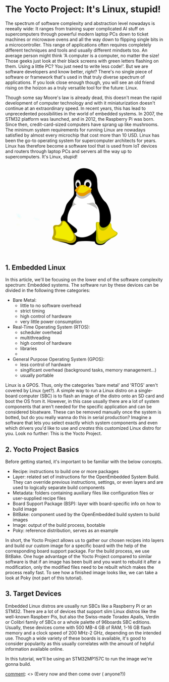 # The Yocto Project: It's Linux, stupid!

The spectrum of software complexity and abstraction level nowadays is reeeally wide: It ranges from training super complicated AI stuff on supercomputers through powerful modern laptop PCs down to ticket machines or microwave ovens and all the way down to flipping single bits in a microcontroller. This range of applications often requires completely different techniques and tools and usually different mindsets too. An average person might think 'A computer is a computer, no matter the size! Those geeks just look at their black screens with green letters flashing on them. Using a little PC? You just need to write less code!'. But we are software developers and know better, *right*? There's no single piece of software or framework that's used in that truly diverse spectrum of applications. If you look close enough though, you will see an old friend rising on the hoizon as a truly versatile tool for the future: Linux.

Though some say Moore's law is already dead, this doesn't mean the rapid development of computer technology and with it miniaturization doesn't continue at an extraordinary speed. In recent years, this has lead to unprecedented possibilities in the world of embedded systems. In 2007, the STM32 platform was launched, and in 2012, the Raspberry Pi was born. Since then, credit-card-sized computers have sprang up like mushrooms. The minimum system requirements for running Linux are nowadays satisfied by almost every microchip that cost more than 10 USD. Linux has been the go-to operating system for supercomputer architects for years. Linux has therefore become a software tool that is used from IoT devices and routers through laptop PCs and servers all the way up to supercomputers.
It's Linux, stupid!

![](/images/yocto-project/tux.png "Tux, the Linux penguin")

## 1. Embedded Linux

In this article, we'll be focusing on the lower end of the software complexity spectrum: Embedded systems. The software run by these devices can be divided in the following three categories:

* Bare Metal:
  - little to no software overhead
  - strict timing
  - high control of hardware
  - very little power consumption
* Real-Time Operating System (RTOS):
  - scheduler overhead
  - multithreading
  - high control of hardware
  - libraries
  - 
* General Purpose Operating System (GPOS):
  - less control of hardware
  - singificant overhead (background tasks, memory management...)
  - usually portable


Linux is a GPOS. Thus, only the categories 'bare metal' and 'RTOS' aren't covered by Linux (yet?). A simple way to run a Linux distro on a single-board computer (SBC) is to flash an image of the distro onto an SD card and boot the OS from it. However, in this case usually there are a lot of system components that aren't needed for the specific application and can be considered bloatware. These can be removed manually once the system is botted, but do you really wanna do this in serial production? Imagine a software that lets you select exactly which system components and even which drivers you'd like to use and *creates* this customized Linux distro for you. Look no further: This is the Yocto Project.

## 2. Yocto Project Basics

Before getting started, it's important to be familiar with the below concepts.

* Recipe: instructions to build one or more packages
* Layer: related set of instructions for the OpenEmbedded System Build. They can override previous instructions, settings, or even layers and are used to logically separate build components
* Metadata: folders containing auxiliary files like configuration files or user-supplied recipe files
* Board Support Package (BSP): layer with board-specific info on how to build image
* BitBake: component used by the OpenEmbedded build system to build images
* Image: output of the build process, bootable
* Poky: reference distribution, serves as an example

In short, the Yocto Project allows us to gather our chosen recipes into layers and build our custom image for a specific board with the help of the corresponding board support package. For the build process, we use BitBake. One huge advantage of the Yocto Project compared to similar software is that if an image has been built and you want to rebuild it after a modification, only the modified files need to be rebuilt which makes the process really fast. To see how a finished image looks like, we can take a look at Poky (not part of this tutorial).

## 3. Target Devices

Embedded Linux distros are usually run SBCs like a Raspberry Pi or an STM32. There are a lot of devices that support slim Linux distros like the well-known Raspberr Pis, but also the Swiss-made Toradex Apalis, Verdin or Colibri family of SBCs or a whole palette of 96boards SBC editions. Usually, these devices come with 500 MB-4 GB of RAM, 1-16 GB flash memory and a clock speed of 200 MHz-2 GHz, depending on the intended use. Though a wide variety of these boards is available, it's good to consider popularity as this usually correlates with the amount of helpful information available online.

In this tutorial, we'll be using an STM32MP157C to run the image we're gonna build.


[comment]: <> (## 4. Example: Custom Linux distribution for the STM32157C)
[comment]: <> (Every now and then come over ( anyone?))
